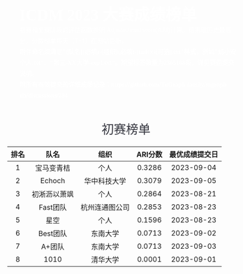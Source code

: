 <style>
.ICDM-banner {
    width: 100%;
    background-image: url("https://mdn.alipayobjects.com/huamei_qcdryc/afts/img/A*c41lRYAbTeYAAAAAAAAAAAAADgOBAQ/original");
    background-size: cover;
    background-repeat:no-repeat;
    font-family: AlibabaPuHuiTi_2_85_Bold;
    padding: 28px;
    color:#fff;
    font-size: 36px;
    font-weight: 700;
}
.p20{
    padding:0 20px;
}
.ICDM-part-title {
    height: 45px;
    width: 100%;
    font-family: AlibabaPuHuiTi_2_85_Bold;
    font-size: 28px;
    color: rgba(26, 27, 37, 0.88);
     font-weight:500;
     margin:15px 0;
     text-align:center;
}
.ICDM-part-text {
    font-family: PingFangSC;
    font-weight: 400;
    font-size: 14px;
    color: rgba(26, 27, 37, 0.65);
    line-height: 25px;
}
</style>

<div class="ICDM-banner">
    ICDM 2023 大赛成绩榜单
    <div class="ICDM-part-text" style="color:#fff;">
    初赛和复赛阶段的评估函数按照 Adjusted rand score(ARI)计算。结果取历史最高分，分数榜单每天（T+1）在网站更新。
    <br>
    <strong style="color:#fff;">附件命名须满足"{队名}(必填)-{组织}(必填)-{index}(可选).txt"样式，例如"蚂小安-个人.txt"、"张三-XX大学-exp1.txt"。期望标签数量为2365188条，详见赛题提交说明。</strong>
    <br>
    <strong style="color:#fff;">附所有有效提交的详细成绩记录：https://github.com/TuGraph-family/tugraph-db/discussions/284</strong>
    </div>
</div>



<div class="ICDM-part-title p20">
初赛榜单
</div>

| 排名 | 队名 | 组织 |  ARI分数 | 最优成绩提交日 |
|:--------------------:|:----------------------:|:----------------------:|:--------------------:|:----------------------:|
|1|宝马变青桔|个人|0.3286|2023-09-04|
|2|Echoch|华中科技大学|0.3079|2023-09-05|
|3|初淅沥以萧飒|个人|0.2864|2023-08-21|
|4|Fast团队|杭州连通图公司|0.2853|2023-08-23|
|5|星空|个人|0.1596|2023-08-23|
|6|Best团队|东南大学|0.0713|2023-09-02|
|7|A+团队|东南大学|0.0713|2023-09-03|
|8|1010|清华大学|0.0001|2023-09-01|